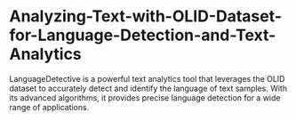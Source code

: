 # Analyzing-Text-with-OLID-Dataset-for-Language-Detection-and-Text-Analytics
LanguageDetective is a powerful text analytics tool that leverages the OLID dataset to accurately detect and identify the language of text samples. With its advanced algorithms, it provides precise language detection for a wide range of applications.
